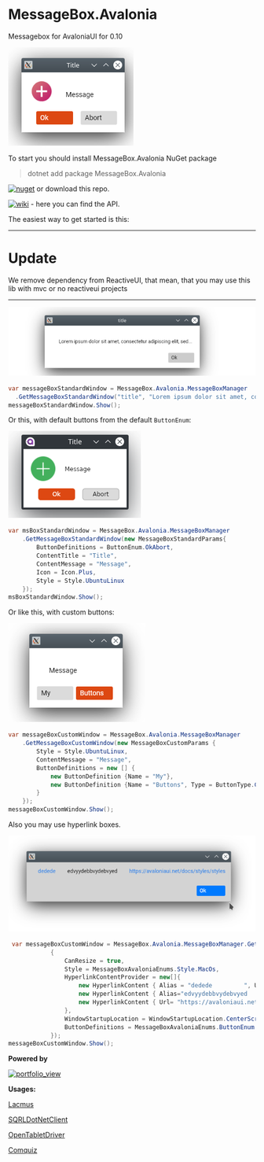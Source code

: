 # MessageBox.Avalonia

Messagebox for AvaloniaUI
for 0.10


![](Images/snandard_icon.png)


To start you should install MessageBox.Avalonia NuGet package 
>   dotnet add package MessageBox.Avalonia 

[![nuget](https://img.shields.io/badge/10-nuget-blue)](https://www.nuget.org/packages/MessageBox.Avalonia/0.10.0)
or download this repo.

[![wiki](https://img.shields.io/badge/wiki-v%200.9-brightgreen)](https://github.com/CreateLab/MessageBox.Avalonia/wiki) - here you can find the API.

The easiest way to get started is this:

---
# Update
We remove dependency from ReactiveUI, that mean, that you may use this lib with mvc or no reactiveui projects

---

![](Images/standard.png)

```cs 
var messageBoxStandardWindow = MessageBox.Avalonia.MessageBoxManager
  .GetMessageBoxStandardWindow("title", "Lorem ipsum dolor sit amet, consectetur adipiscing elit, sed...");
messageBoxStandardWindow.Show();
```

Or this, with default buttons from the default `ButtonEnum`:

![](Images/Base2.png)

```cs
var msBoxStandardWindow = MessageBox.Avalonia.MessageBoxManager
    .GetMessageBoxStandardWindow(new MessageBoxStandardParams{
        ButtonDefinitions = ButtonEnum.OkAbort,
        ContentTitle = "Title",
        ContentMessage = "Message",
        Icon = Icon.Plus,
        Style = Style.UbuntuLinux
    });
msBoxStandardWindow.Show();
```

Or like this, with custom buttons:

![](Images/custom.png)

```cs
var messageBoxCustomWindow = MessageBox.Avalonia.MessageBoxManager
    .GetMessageBoxCustomWindow(new MessageBoxCustomParams {
        Style = Style.UbuntuLinux,
        ContentMessage = "Message",
        ButtonDefinitions = new [] {
            new ButtonDefinition {Name = "My"},
            new ButtonDefinition {Name = "Buttons", Type = ButtonType.Colored}
        }
    });
messageBoxCustomWindow.Show();
```
Also you may use hyperlink boxes.

![](Images/hyperlink.png)


```cs
 var messageBoxCustomWindow = MessageBox.Avalonia.MessageBoxManager.GetMessageBoxHyperlinkWindow(new MessageBoxHyperlinkParams()
            {
                CanResize = true,
                Style = MessageBoxAvaloniaEnums.Style.MacOs,
                HyperlinkContentProvider = new[]{
                    new HyperlinkContent { Alias = "dedede         ", Url = "https://avaloniaui.net/docs/styles/styles" },
                    new HyperlinkContent { Alias="edvyydebbvydebvyed         "},
                    new HyperlinkContent { Url= "https://avaloniaui.net/docs/styles/styles" }
                },
                WindowStartupLocation = WindowStartupLocation.CenterScreen,
                ButtonDefinitions = MessageBoxAvaloniaEnums.ButtonEnum.Ok
            });
messageBoxCustomWindow.Show();
```

**Powered by**

<a href="https://www.jetbrains.com/?from=ABC">
<img width="400" alt="portfolio_view" src="https://github.com/CreateLab/MessageBox.Avalonia/blob/master/Images/jetbrains-variant-4.png" />
</a>

**Usages:**

[Lacmus](https://github.com/lizaalert/lacmus)

[SQRLDotNetClient](https://github.com/sqrldev/SQRLDotNetClient)

[OpenTabletDriver](https://github.com/InfinityGhost/OpenTabletDriver/tree/c4d823a11824abec3fb0f6d4f7182610aba5c9d8)

[Comquiz](https://github.com/VFansss/comquiz)
